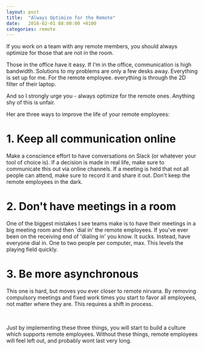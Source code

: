 ```yaml
---
layout: post
title:  "Always Optimize for the Remote"
date:   2016-02-01 08:00:00 +0100
categories: remote
---
```


If you work on a team with any remote members, you should always optimize for those that are not in the room.

Those in the office have it easy. If I'm in the office, communication is high bandwidth. Solutions to my problems are only a few desks away. Everything is set up for me. For the remote employee. everything is through the 2D filter of their laptop.

And so I strongly urge you - always optimize for the remote ones. Anything shy of this is unfair.

Her are three ways to improve the life of your remote employees:

# 1. Keep all communication online
Make a conscience effort to have conversations on Slack (or whatever your tool of choice is). If a decision is made in real life, make sure to communicate this out via online channels. If a meeting is held that not all people can attend, make sure to record it and share it out. Don't keep the remote employees in the dark.

# 2. Don't have meetings in a room
One of the biggest mistakes I see teams make is to have their meetings in a big meeting room and then 'dial in' the remote employees. If you've ever been on the receiving end of 'dialing in' you know. It sucks. Instead, have everyone dial in. One to two people per computer, max. This levels the playing field quickly.

# 3. Be more asynchronous
This one is hard, but moves you ever closer to remote nirvana. By removing compulsory meetings and fixed work times you start to favor all employees, not matter where they are. This requires a shift in process.  

<br />

Just by implementing these three things, you will start to build a culture which supports remote employees. Without these things, remote employees will feel left out, and probably wont last very long.







